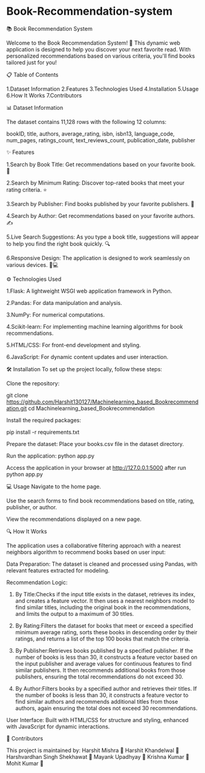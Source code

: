 # Book-Recommendation-system

📚 Book Recommendation System

Welcome to the Book Recommendation System! 🌟 This dynamic web application is designed to help you discover your next favorite read. With personalized recommendations based on various criteria, you'll find books tailored just for you!

📋 Table of Contents

1.Dataset Information
2.Features
3.Technologies Used
4.Installation
5.Usage
6.How It Works
7.Contributors

📊 Dataset Information

The dataset contains 11,128 rows  with the following 12 columns:

bookID,
title,
authors,
average_rating,
isbn,
isbn13,
language_code,
num_pages,
ratings_count,
text_reviews_count,
publication_date,
publisher


✨ Features

1.Search by Book Title: Get recommendations based on your favorite book. 📖

2.Search by Minimum Rating: Discover top-rated books that meet your rating criteria. ⭐

3.Search by Publisher: Find books published by your favorite publishers. 🏢

4.Search by Author: Get recommendations based on your favorite authors. ✍️

5.Live Search Suggestions: As you type a book title, suggestions will appear to help you find the right book quickly. 🔍

6.Responsive Design: The application is designed to work seamlessly on various devices. 📱💻

⚙️ Technologies Used

1.Flask: A lightweight WSGI web application framework in Python.

2.Pandas: For data manipulation and analysis.

3.NumPy: For numerical computations.

4.Scikit-learn: For implementing machine learning algorithms for book recommendations.

5.HTML/CSS: For front-end development and styling.

6.JavaScript: For dynamic content updates and user interaction.

🛠️ Installation
To set up the project locally, follow these steps:

Clone the repository:

git clone https://github.com/Harshit130127/Machinelearning_based_Bookrecommendation.git
cd Machinelearning_based_Bookrecommendation

Install the required packages:

pip install -r requirements.txt

Prepare the dataset:
Place your books.csv file in the dataset directory.

Run the application:
python app.py

Access the application in your browser at http://127.0.0.1:5000 after run python app.py

💻 Usage
Navigate to the home page.

Use the search forms to find book recommendations based on title, rating, publisher, or author.

View the recommendations displayed on a new page.

🔍 How It Works

The application uses a collaborative filtering approach with a nearest neighbors algorithm to recommend books based on user input:

Data Preparation: The dataset is cleaned and processed using Pandas, with relevant features extracted for modeling.

Recommendation Logic:

1. By Title:Checks if the input title exists in the dataset, retrieves its index, and creates a feature vector. It then uses a nearest neighbors model to find similar titles, including the original book in the recommendations, and limits the output to a maximum of 30 titles.

2. By Rating:Filters the dataset for books that meet or exceed a specified minimum average rating, sorts these books in descending order by their ratings, and returns a list of the top 100 books that match the criteria.

3. By Publisher:Retrieves books published by a specified publisher. If the number of books is less than 30, it constructs a feature vector based on the input publisher and average values for continuous features to find similar publishers. It then recommends additional books from those publishers, ensuring the total recommendations do not exceed 30.

4. By Author:Filters books by a specified author and retrieves their titles. If the number of books is less than 30, it constructs a feature vector to find similar authors and recommends additional titles from those authors, again ensuring the total does not exceed 30 recommendations.

User Interface: Built with HTML/CSS for structure and styling, enhanced with JavaScript for dynamic interactions.

🤝 Contributors

This project is maintained by:
Harshit Mishra 👤
Harshit Khandelwal 👤
Harshvardhan Singh Shekhawat 👤
Mayank Upadhyay 👤
Krishna Kumar 👤
Mohit Kumar 👤

